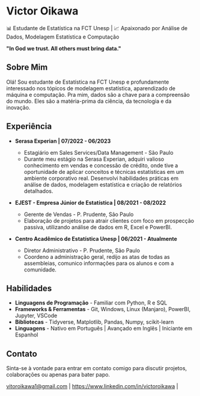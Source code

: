 # Victor Oikawa

📊 Estudante de Estatística na FCT Unesp | 📈 Apaixonado por Análise de Dados, Modelagem Estatística e Computação

**"In God we trust. All others must bring data."**

## Sobre Mim

Olá! Sou estudante de Estatística na FCT Unesp e profundamente interessado nos tópicos de modelagem estatística, aparendizado de máquina e computação. Pra mim, dados são a chave para a compreensão do mundo. Eles são a matéria-prima da ciência, da tecnologia e da inovação.

## Experiência

- **Serasa Experian | 07/2022 - 06/2023**
  - Estagiário em Sales Services/Data Management - São Paulo
  - Durante meu estágio na Serasa Experian, adquiri valioso conhecimento em vendas e concessão de crédito, onde tive a oportunidade de aplicar conceitos e técnicas estatísticas em um ambiente corporativo real. Desenvolvi habilidades práticas em análise de dados, modelagem estatística e criação de relatórios detalhados.

- **EJEST - Empresa Júnior de Estatística | 08/2021 - 08/2022**
  - Gerente de Vendas - P. Prudente, São Paulo
  - Elaboração de projetos para atrair clientes com foco em prospecção passiva, utilizando análise de dados em R, Excel e PowerBI.

- **Centro Acadêmico de Estatística Unesp | 06/2021 - Atualmente**
  - Diretor Administrativo - P. Prudente, São Paulo
  - Coordeno a administração geral, redijo as atas de todas as assembleias, comunico informações para os alunos e com a comunidade.

## Habilidades

- **Linguagens de Programação** - Familiar com Python, R e SQL
- **Frameworks & Ferramentas** - Git, Windows, Linux (Manjaro), PowerBI, Jupyter, VSCode
- **Bibliotecas** - Tidyverse, Matplotlib, Pandas, Numpy, scikit-learn
- **Linguagens** - Nativo em Português | Avançado em Inglês | Iniciante em Espanhol

## Contato

Sinta-se à vontade para entrar em contato comigo para discutir projetos, colaborações ou apenas para bater papo. 

vitoroikawa1@gmail.com | https://www.linkedin.com/in/victoroikawa | 

